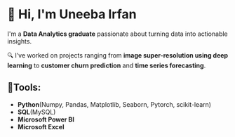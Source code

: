# 👋 Hi, I'm Uneeba Irfan
I'm a **Data Analytics graduate** passionate about turning data into actionable insights.  

🔍 I’ve worked on projects ranging from **image super-resolution using deep learning** to **customer churn prediction** and **time series forecasting**.  

## 🚀Tools: 
- **Python**(Numpy, Pandas, Matplotlib, Seaborn, Pytorch, scikit-learn)
- **SQL**(MySQL)
- **Microsoft Power BI**
- **Microsoft Excel**
